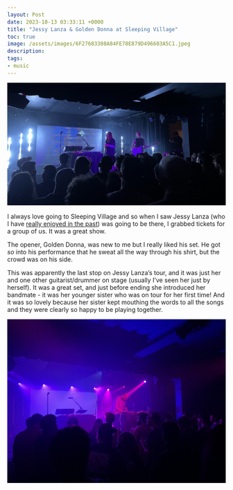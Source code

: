 ```yaml
---
layout: Post
date: 2023-10-13 03:33:11 +0000
title: "Jessy Lanza & Golden Donna at Sleeping Village"
toc: true
image: /assets/images/6F27683308A84FE78E879D496603A5C1.jpeg
description: 
tags: 
- music
---
```


![Jessy Lanza](/assets/images/6F27683308A84FE78E879D496603A5C1.jpeg)

I always love going to Sleeping Village and so when I saw Jessy Lanza (who I have [really enjoyed in the past](/blog/attending/caribou-and-jessy-lanza)) was going to be there, I grabbed tickets for a group of us\. It was a great show\.

The opener, Golden Donna, was new to me but I really liked his set\. He got *so* into his performance that he sweat all the way through his shirt, but the crowd was on his side\.

This was apparently the last stop on Jessy Lanza’s tour, and it was just her and one other guitarist/drummer on stage \(usually I’ve seen her just by herself\)\. It was a great set, and just before ending she introduced her bandmate \- it was her younger sister who was on tour for her first time\! And it was so lovely because her sister kept mouthing the words to all the songs and they were clearly so happy to be playing together\.

![Golden Donna](/assets/images/8EC3A70F97594D099A4EDB54C8F79FBB.jpeg)
